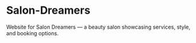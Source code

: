 # Salon-Dreamers
Website for Salon Dreamers — a beauty salon showcasing services, style, and booking options.
